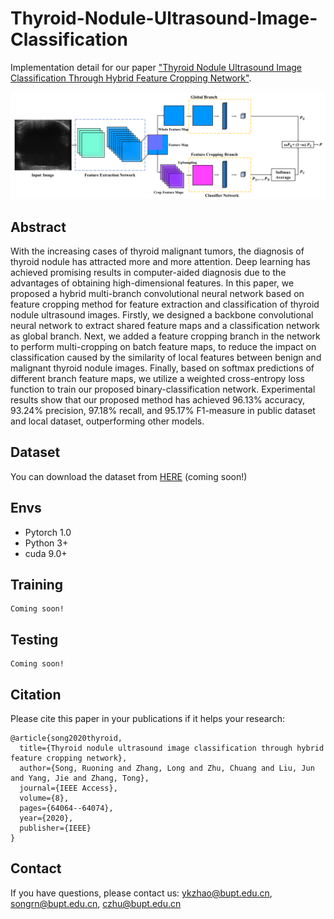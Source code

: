 # Thyroid-Nodule-Ultrasound-Image-Classification

Implementation detail for our paper ["Thyroid Nodule Ultrasound Image Classification Through Hybrid Feature Cropping Network"](https://ieeexplore.ieee.org/abstract/document/9044854).

<img src="Image/pipline.png">

## Abstract

With the increasing cases of thyroid malignant tumors, the diagnosis of thyroid nodule has attracted more and more attention. Deep learning has achieved promising results in computer-aided diagnosis due to the advantages of obtaining high-dimensional features. In this paper, we proposed a hybrid multi-branch convolutional neural network based on feature cropping method for feature extraction and classification of thyroid nodule ultrasound images. Firstly, we designed a backbone convolutional neural network to extract shared feature maps and a classification network as global branch. Next, we added a feature cropping branch in the network to perform multi-cropping on batch feature maps, to reduce the impact on classification caused by the similarity of local features between benign and malignant thyroid nodule images. Finally, based on softmax predictions of different branch feature maps, we utilize a weighted cross-entropy loss function to train our proposed binary-classification network. Experimental results show that our proposed method has achieved 96.13% accuracy, 93.24% precision, 97.18% recall, and 95.17% F1-measure in public dataset and local dataset, outperforming other models.

## Dataset

You can download the dataset from [HERE]() (coming soon!)

## Envs

- Pytorch 1.0
- Python 3+
- cuda 9.0+

## Training

```
Coming soon!
```



## Testing

```
Coming soon!
```



## Citation

Please cite this paper in your publications if it helps your research:

```
@article{song2020thyroid,
  title={Thyroid nodule ultrasound image classification through hybrid feature cropping network},
  author={Song, Ruoning and Zhang, Long and Zhu, Chuang and Liu, Jun and Yang, Jie and Zhang, Tong},
  journal={IEEE Access},
  volume={8},
  pages={64064--64074},
  year={2020},
  publisher={IEEE}
}
```

## Contact

 If you have questions, please contact us: ykzhao@bupt.edu.cn, songrn@bupt.edu.cn, czhu@bupt.edu.cn
